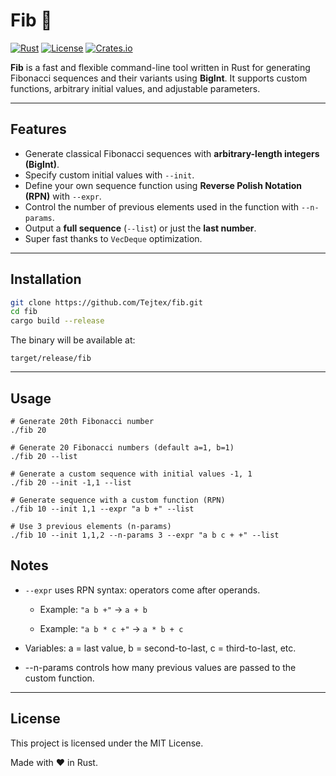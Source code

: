# Fib 🚀

[![Rust](https://img.shields.io/badge/rust-1.70+-orange?logo=rust)](https://www.rust-lang.org/)
[![License](https://img.shields.io/badge/license-MIT-blue.svg)](LICENSE)
[![Crates.io](https://img.shields.io/crates/v/fib-cli)](https://crates.io/crates/fib-cli)

**Fib** is a fast and flexible command-line tool written in Rust for generating Fibonacci sequences and their variants using **BigInt**. It supports custom functions, arbitrary initial values, and adjustable parameters.

---

## Features

- Generate classical Fibonacci sequences with **arbitrary-length integers (BigInt)**.
- Specify custom initial values with `--init`.
- Define your own sequence function using **Reverse Polish Notation (RPN)** with `--expr`.
- Control the number of previous elements used in the function with `--n-params`.
- Output a **full sequence** (`--list`) or just the **last number**.
- Super fast thanks to `VecDeque` optimization.

---

## Installation

```bash
git clone https://github.com/Tejtex/fib.git
cd fib
cargo build --release
```
The binary will be available at:

`target/release/fib`

---

## Usage
```
# Generate 20th Fibonacci number
./fib 20

# Generate 20 Fibonacci numbers (default a=1, b=1)
./fib 20 --list

# Generate a custom sequence with initial values -1, 1
./fib 20 --init -1,1 --list

# Generate sequence with a custom function (RPN)
./fib 10 --init 1,1 --expr "a b +" --list

# Use 3 previous elements (n-params)
./fib 10 --init 1,1,2 --n-params 3 --expr "a b c + +" --list
```
## Notes
- `--expr` uses RPN syntax: operators come after operands.

  - Example: `"a b +"` → `a + b`

  - Example: `"a b * c +"` → `a * b + c`

- Variables: a = last value, b = second-to-last, c = third-to-last, etc.

- --n-params controls how many previous values are passed to the custom function.


---
## License
This project is licensed under the MIT License.

Made with ❤️ in Rust.
